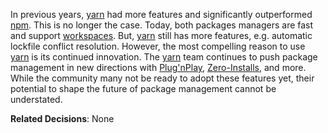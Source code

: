 In previous years, [yarn] had more features and significantly outperformed [npm].
This is no longer the case.
Today, both packages managers are fast and support [workspaces].
But, [yarn] still has more features,
e.g. automatic lockfile conflict resolution.
However, the most compelling reason to use [yarn] is its continued innovation.
The [yarn] team continues to push package management in new directions with
[Plug'nPlay][pnp], [Zero-Installs][zero-installs], and more.
While the community many not be ready to adopt these features yet,
their potential to shape the future of package management cannot be understated.

**Related Decisions**: None

[yarn]: https://classic.yarnpkg.com/en/docs/
[npm]: https://www.npmjs.com/package/npm
[workspaces]: https://classic.yarnpkg.com/en/docs/workspaces/
[script]: https://classic.yarnpkg.com/en/docs/cli/run/
[pnp]: https://yarnpkg.com/features/pnp
[zero-installs]: https://yarnpkg.com/features/zero-installs
